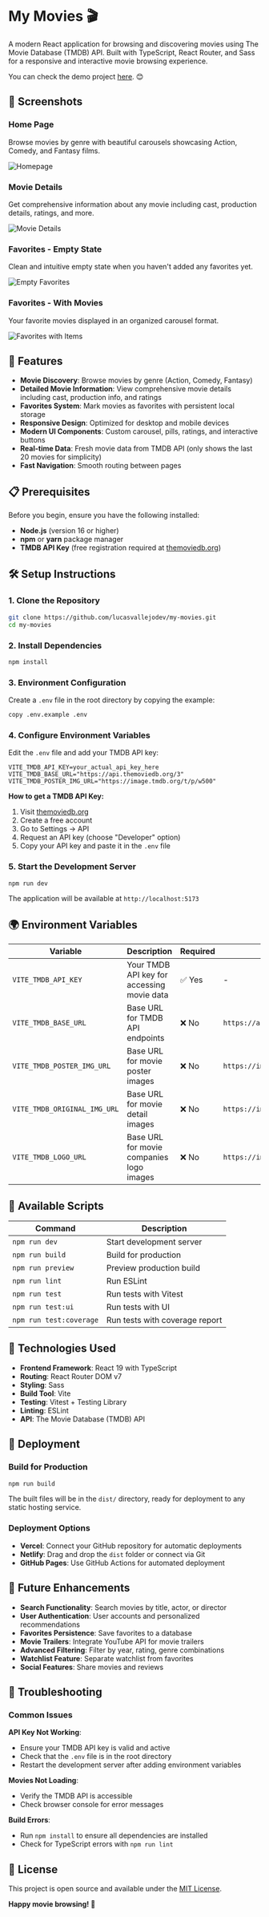 
# My Movies 🎬

A modern React application for browsing and discovering movies using The Movie Database (TMDB) API. Built with TypeScript, React Router, and Sass for a responsive and interactive movie browsing experience.

You can check the demo project [here](https://my-movies-lucasvallejodev.vercel.app/). 😊

## 📸 Screenshots

### Home Page
Browse movies by genre with beautiful carousels showcasing Action, Comedy, and Fantasy films.

![Homepage](doc/homepage.png)

### Movie Details
Get comprehensive information about any movie including cast, production details, ratings, and more.

![Movie Details](doc/details.png)

### Favorites - Empty State
Clean and intuitive empty state when you haven't added any favorites yet.

![Empty Favorites](doc/empty_favorites.png)

### Favorites - With Movies
Your favorite movies displayed in an organized carousel format.

![Favorites with Items](doc/with_items_favorites.png)

## 🚀 Features

- **Movie Discovery**: Browse movies by genre (Action, Comedy, Fantasy)
- **Detailed Movie Information**: View comprehensive movie details including cast, production info, and ratings
- **Favorites System**: Mark movies as favorites with persistent local storage
- **Responsive Design**: Optimized for desktop and mobile devices
- **Modern UI Components**: Custom carousel, pills, ratings, and interactive buttons
- **Real-time Data**: Fresh movie data from TMDB API (only shows the last 20 movies for simplicity)
- **Fast Navigation**: Smooth routing between pages

## 📋 Prerequisites

Before you begin, ensure you have the following installed:
- **Node.js** (version 16 or higher)
- **npm** or **yarn** package manager
- **TMDB API Key** (free registration required at [themoviedb.org](https://www.themoviedb.org/))

## 🛠️ Setup Instructions

### 1. Clone the Repository
```bash
git clone https://github.com/lucasvallejodev/my-movies.git
cd my-movies
```

### 2. Install Dependencies
```bash
npm install
```

### 3. Environment Configuration
Create a `.env` file in the root directory by copying the example:
```bash
copy .env.example .env
```

### 4. Configure Environment Variables
Edit the `.env` file and add your TMDB API key:

```env
VITE_TMDB_API_KEY=your_actual_api_key_here
VITE_TMDB_BASE_URL="https://api.themoviedb.org/3"
VITE_TMDB_POSTER_IMG_URL="https://image.tmdb.org/t/p/w500"
```

**How to get a TMDB API Key:**
1. Visit [themoviedb.org](https://www.themoviedb.org/)
2. Create a free account
3. Go to Settings → API
4. Request an API key (choose "Developer" option)
5. Copy your API key and paste it in the `.env` file

### 5. Start the Development Server
```bash
npm run dev
```

The application will be available at `http://localhost:5173`

## 🌍 Environment Variables

| Variable | Description | Required | Default Value |
|----------|-------------|----------|---------------|
| `VITE_TMDB_API_KEY` | Your TMDB API key for accessing movie data | ✅ Yes | - |
| `VITE_TMDB_BASE_URL` | Base URL for TMDB API endpoints | ❌ No | `https://api.themoviedb.org/3` |
| `VITE_TMDB_POSTER_IMG_URL` | Base URL for movie poster images | ❌ No | `https://image.tmdb.org/t/p/w500` |
| `VITE_TMDB_ORIGINAL_IMG_URL` | Base URL for movie detail images | ❌ No | `https://image.tmdb.org/t/p/original` |
| `VITE_TMDB_LOGO_URL` | Base URL for movie companies logo images | ❌ No | `https://image.tmdb.org/t/p/w200` |

## 🧪 Available Scripts

| Command | Description |
|---------|-------------|
| `npm run dev` | Start development server |
| `npm run build` | Build for production |
| `npm run preview` | Preview production build |
| `npm run lint` | Run ESLint |
| `npm run test` | Run tests with Vitest |
| `npm run test:ui` | Run tests with UI |
| `npm run test:coverage` | Run tests with coverage report |

## 🔧 Technologies Used

- **Frontend Framework**: React 19 with TypeScript
- **Routing**: React Router DOM v7
- **Styling**: Sass
- **Build Tool**: Vite
- **Testing**: Vitest + Testing Library
- **Linting**: ESLint
- **API**: The Movie Database (TMDB) API

## 🚀 Deployment

### Build for Production
```bash
npm run build
```

The built files will be in the `dist/` directory, ready for deployment to any static hosting service.

### Deployment Options
- **Vercel**: Connect your GitHub repository for automatic deployments
- **Netlify**: Drag and drop the `dist` folder or connect via Git
- **GitHub Pages**: Use GitHub Actions for automated deployment

## 🔮 Future Enhancements

- **Search Functionality**: Search movies by title, actor, or director
- **User Authentication**: User accounts and personalized recommendations
- **Favorites Persistence**: Save favorites to a database
- **Movie Trailers**: Integrate YouTube API for movie trailers
- **Advanced Filtering**: Filter by year, rating, genre combinations
- **Watchlist Feature**: Separate watchlist from favorites
- **Social Features**: Share movies and reviews

## 🐛 Troubleshooting

### Common Issues

**API Key Not Working**:
- Ensure your TMDB API key is valid and active
- Check that the `.env` file is in the root directory
- Restart the development server after adding environment variables

**Movies Not Loading**:
- Verify the TMDB API is accessible
- Check browser console for error messages

**Build Errors**:
- Run `npm install` to ensure all dependencies are installed
- Check for TypeScript errors with `npm run lint`

## 📄 License

This project is open source and available under the [MIT License](LICENSE).

**Happy movie browsing! 🍿**